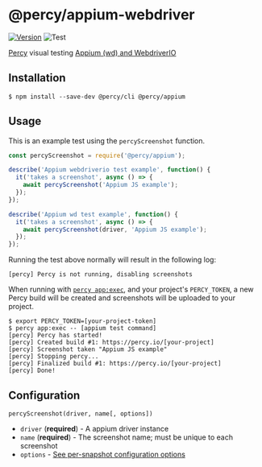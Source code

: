# @percy/appium-webdriver
[![Version](https://img.shields.io/npm/v/@percy/appium-webdriver.svg)](https://npmjs.org/package/@percy/appium-webdriver)
![Test](https://github.com/percy/percy-appium-js/workflows/Test/badge.svg)

[Percy](https://percy.io) visual testing [Appium (wd) and WebdriverIO](https://webdriver.io/docs/appium-service/)

## Installation

```sh-session
$ npm install --save-dev @percy/cli @percy/appium
```

## Usage

This is an example test using the `percyScreenshot` function.

```js
const percyScreenshot = require('@percy/appium');

describe('Appium webdriverio test example', function() {
  it('takes a screenshot', async () => {
    await percyScreenshot('Appium JS example');
  });
});

describe('Appium wd test example', function() {
  it('takes a screenshot', async () => {
    await percyScreenshot(driver, 'Appium JS example');
  });
});
```

Running the test above normally will result in the following log:

```sh-session
[percy] Percy is not running, disabling screenshots
```

When running with [`percy
app:exec`](https://github.com/percy/cli/tree/master/packages/cli-exec#app-exec), and your project's
`PERCY_TOKEN`, a new Percy build will be created and screenshots will be uploaded to your project.

```sh-session
$ export PERCY_TOKEN=[your-project-token]
$ percy app:exec -- [appium test command]
[percy] Percy has started!
[percy] Created build #1: https://percy.io/[your-project]
[percy] Screenshot taken "Appium JS example"
[percy] Stopping percy...
[percy] Finalized build #1: https://percy.io/[your-project]
[percy] Done!
```

## Configuration

`percyScreenshot(driver, name[, options])`

- `driver` (**required**) - A appium driver instance
- `name` (**required**) - The screenshot name; must be unique to each screenshot
- `options` - [See per-snapshot configuration options](https://docs.percy.io/docs/cli-configuration#per-snapshot-configuration)
